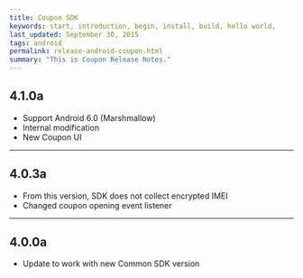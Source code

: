 ```yaml
---
title: Coupon SDK
keywords: start, introduction, begin, install, build, hello world,
last_updated: September 30, 2015
tags: android
permalink: release-android-coupon.html
summary: "This is Coupon Release Notes."
---
```


## 4.1.0a
* Support Android 6.0 (Marshmallow)
* Internal modification 
* New Coupon UI

---

## 4.0.3a
* From this version, SDK does not collect encrypted IMEI
* Changed coupon opening event listener

---

## 4.0.0a
* Update to work with new Common SDK version
